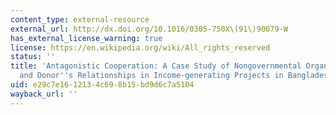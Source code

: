 ```yaml
---
content_type: external-resource
external_url: http://dx.doi.org/10.1016/0305-750X\(91\)90079-W
has_external_license_warning: true
license: https://en.wikipedia.org/wiki/All_rights_reserved
status: ''
title: 'Antagonistic Cooperation: A Case Study of Nongovernmental Organizations, Government
  and Donor''s Relationships in Income-generating Projects in Bangladesh'
uid: e29c7e16-1213-4c69-8b15-bd9d6c7a5104
wayback_url: ''
---
```

